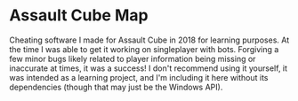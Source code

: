 # Assault Cube Map
Cheating software I made for Assault Cube in 2018 for learning purposes. At the time I was able to get it working on singleplayer with bots. Forgiving a few minor bugs likely related to player information being missing or inaccurate at times, it was a success! I don't recommend using it yourself, it was intended as a learning project, and I'm including it here without its dependencies (though that may just be the Windows API).
